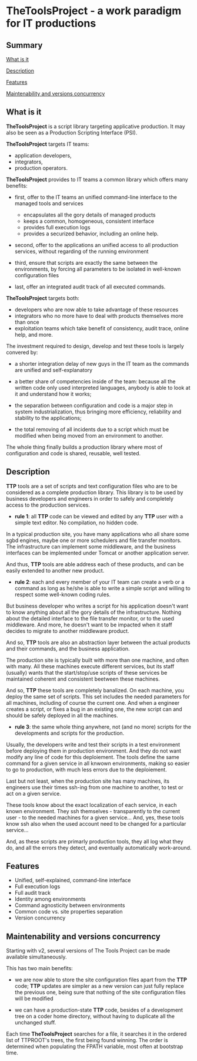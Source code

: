# TheToolsProject - a work paradigm for IT productions

## Summary

[What is it](#what-is-it)

[Description](#description)

[Features](#features)

[Maintenability and versions concurrency](#maintenability-and-versions-concurrency)

## What is it

__TheToolsProject__ is a script library targeting applicative production. It may also be seen as a Production Scripting Interface (PSI).

__TheToolsProject__ targets IT teams:

- application developers,
- integrators,
- production operators.

__TheToolsProject__ provides to IT teams a common library which offers many benefits:
 
- first, offer to the IT teams an unified command-line interface to the managed tools and services
  
  - encapsulates all the gory details of managed products
  - keeps a common, homogeneous, consistent interface
  - provides full execution logs
  - provides a securized behavior, including an online help.

- second, offer to the applications an unified access to all production services, without regarding of the running environment

- third, ensure that scripts are exactly the same between the environments, by forcing all parameters to be isolated in well-known configuration files

- last, offer an integrated audit track of all executed commands.

__TheToolsProject__ targets both:

- developers who are now able to take advantage of these resources
- integrators who no more have to deal with products themselves more than once
- exploitation teams which take benefit of consistency, audit trace, online help, and more.

The investment required to design, develop and test these tools is largely convered by:

- a shorter integration delay of new guys in the IT team as the commands are unified and self-explanatory

- a better share of competencies inside of the team: because all the written code only used interpreted languages, anybody is able to look at it and understand how it works;

- the separation between configuration and code is a major step in system industrialization, thus bringing more efficiency, reliability and stability to the applications;

- the total removing of all incidents due to a script which must be modified when being moved from an environment to another.

The whole thing finally builds a production library where most of configuration and code is shared, reusable, well tested.

## Description

__TTP__ tools are a set of scripts and text configuration files who are to be considered as a complete production library. This library is to be used by business developers and engineers in order to safely and completely access to the production services.

- __rule 1__: all __TTP__ code can be viewed and edited by any __TTP__ user with a simple text editor. No compilation, no hidden code.

In a typical production site, you have many applications who all share some sgbd engines, maybe one or more schedulers and file transfer monitors. The infrastructure can implement some middleware, and the business interfaces can be implemented under Tomcat or another application server.

And thus, __TTP__ tools are able address each of these products, and can be easily extended to another new product.

- __rule 2__: each and every member of your IT team can create a verb or a command as long as he/she is able to write a simple script and willing to respect some well-known coding rules.

But business developer who writes a script for his application doesn't want to know anything about all the gory details of the infrastructure. Nothing about the detailed interface to the file transfer monitor, or to the used middleware. And more, he doesn't want to be impacted when it staff decides to migrate to another middleware product.

And so, __TTP__ tools are also an abstraction layer between the actual products and their commands, and the business application.

The production site is typically built with more than one machine, and often with many. All these machines execute different services, but its staff (usually) wants that the start/stop/use scripts of these services be maintained coherent and consistent beetween these machines.

And so, __TTP__ these tools are completely banalized. On each machine, you deploy the same set of scripts. This set includes the needed parameters for all machines, including of course the current one. And when a engineer creates a script, or fixes a bug in an existing one, the new script can and should be safely deployed in all the machines.

- __rule 3__: the same whole thing anywhere, not (and no more) scripts for the developments and scripts for the production.

Usually, the developers write and test their scripts in a test environment before deploying them in production environment. And they do not want modify any line of code for this deploiement. The tools define the same command for a given service in all knwown environments, making so easier to go to production, with much less errors due to the deploiement.

Last but not least, when the production site has many machines, its engineers use their times ssh-ing from one machine to another, to test or act on a given service.

These tools know about the exact localization of each service, in each known environment. They ssh themselves - transparently to the current user - to the needed machines for a given service... And, yes, these tools know ssh also when the used account need to be changed for a particular service...

And, as these scripts are primarly production tools, they all log what they do, and all the errors they detect, and eventually automatically work-around.

## Features

- Unified, self-explained, command-line interface
- Full execution logs
- Full audit track
- Identity among environments
- Command agnosticity between environments
- Common code vs. site properties separation
- Version concurrency

## Maintenability and versions concurrency

Starting with v2, several versions of The Tools Project can be made available simultaneously.

This has two main benefits:

- we are now able to store the site configuration files apart from the __TTP__ code; __TTP__ updates are simpler as a new version can just fully replace the previous one, being sure that nothing of the site configuration files will be modified

- we can have a production-state __TTP__ code, besides of a development tree on a coder home directory, without having to duplicate all the unchanged stuff.

Each time __TheToolsProject__ searches for a file, it searches it in the ordered list of TTPROOT's trees, the first being found winning. The order is determined when populating the FPATH variable, most often at bootstrap time.
